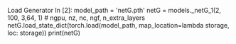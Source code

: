 

<!--
 * @version:
 * @Author:  StevenJokess https://github.com/StevenJokess
 * @Date: 2020-12-19 22:57:40
 * @LastEditors:  StevenJokess https://github.com/StevenJokess
 * @LastEditTime: 2020-12-19 22:57:41
 * @Description:
 * @TODO::
 * @Reference:https://github.com/jayleicn/animeGAN/blob/master/Visualization.ipynb
-->
Load Generator
In [2]:
model_path = 'netG.pth'
netG = models._netG_1(2, 100, 3,64, 1) # ngpu, nz, nc, ngf, n_extra_layers
netG.load_state_dict(torch.load(model_path, map_location=lambda storage, loc: storage))
print(netG)
